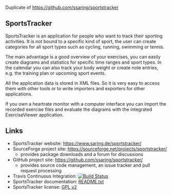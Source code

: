 Duplicate of https://github.com/ssaring/sportstracker


## SportsTracker

SportsTracker is an application for people who want to track their sporting
activities. It is not bound to a specific kind of sport, the user can create
categories for all sport types such as cycling, running, swimming or tennis.

The main advantage is a good overview of your exercises, you can easily create
diagrams and statistics for specific time ranges and sport types. In the 
calendar you can also track your body weight or create note entries, e.g. the
training plan or upcoming sport events.

All the application data is stored in XML files. So it is very easy to access
them with other tools or to write importers and exporters for other
applications.

If you own a heartrate monitor with a computer interface you can import the
recorded exercise files and evaluate the diagrams with the integrated
ExerciseViewer application.


## Links

* SportsTracker website: https://www.saring.de/sportstracker/
* SourceForge project site: https://sourceforge.net/projects/sportstracker/
    * provides package downloads and a forum for discussions
* GitHub project site: https://github.com/ssaring/sportstracker/
    * provides source code management, an issue tracker and pull request processing
* Travis Continuous Integration: [![Build Status](https://travis-ci.org/ssaring/sportstracker.svg?branch=master)](https://travis-ci.org/ssaring/sportstracker)
* SportsTracker documentation: [README.txt](sportstracker/docs/README.txt)
* SportsTracker license: [GPL v2](sportstracker/docs/LICENSE.txt)
